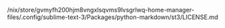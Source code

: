 /nix/store/gvmyfh200hjm8vngxlsqvms9lvsgrlwq-home-manager-files/.config/sublime-text-3/Packages/python-markdown/st3/LICENSE.md